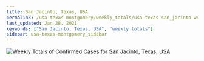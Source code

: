 ```yaml
---
title: San Jacinto, Texas, USA
permalink: /usa-texas-montgomery/weekly_totals/usa-texas-san_jacinto-weekly_totals.html
last_updated: Jan 28, 2021
keywords: ["San Jacinto, Texas, USA", "weekly totals"]
sidebar: usa-texas-montgomery_sidebar
---
```


![Weekly Totals of Confirmed Cases for San Jacinto, Texas, USA](/covid_tracker/images/graphs/usa-texas-san_jacinto-weekly_totals_graph.png)
